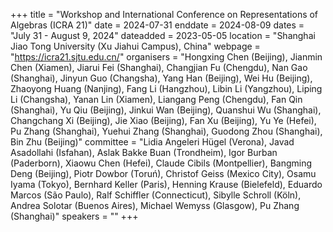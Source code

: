 +++
title = "Workshop and International Conference on Representations of Algebras (ICRA 21)"
date = 2024-07-31
enddate = 2024-08-09
dates = "July 31 - August 9, 2024"
dateadded = 2023-05-05
location = "Shanghai Jiao Tong University (Xu Jiahui Campus), China"
webpage = "https://icra21.sjtu.edu.cn/"
organisers = "Hongxing Chen (Beijing), Jianmin Chen (Xiamen), Jiarui Fei (Shanghai), Changjian Fu (Chengdu), Nan Gao (Shanghai), Jinyun Guo (Changsha), Yang Han (Beijing), Wei Hu (Beijing), Zhaoyong Huang (Nanjing), Fang Li (Hangzhou), Libin Li (Yangzhou), Liping Li (Changsha), Yanan Lin (Xiamen), Liangang Peng (Chengdu), Fan Qin (Shanghai), Yu Qiu (Beijing), Jinkui Wan (Beijing), Quanshui Wu (Shanghai), Changchang Xi (Beijing), Jie Xiao (Beijing), Fan Xu (Beijing), Yu Ye (Hefei), Pu Zhang (Shanghai), Yuehui Zhang (Shanghai), Guodong Zhou (Shanghai), Bin Zhu (Beijing)"
committee = "Lidia Angeleri Hügel (Verona), Javad Asadollahi (Isfahan), Aslak Bakke Buan (Trondheim), Igor Burban (Paderborn), Xiaowu Chen (Hefei), Claude Cibils (Montpellier), Bangming Deng (Beijing), Piotr Dowbor (Toruń), Christof Geiss (Mexico City), Osamu Iyama (Tokyo), Bernhard Keller (Paris), Henning Krause (Bielefeld), Eduardo Marcos (São Paulo), Ralf Schiffler (Connecticut), Sibylle Schroll (Köln), Andrea Solotar (Buenos Aires), Michael Wemyss (Glasgow), Pu Zhang (Shanghai)"
speakers = ""
+++
